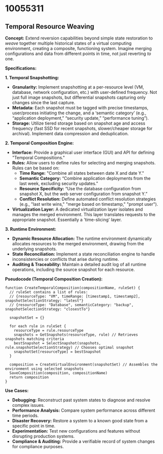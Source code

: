 # 10055311

## Temporal Resource Weaving

**Concept:** Extend reversion capabilities beyond simple state restoration to *weave* together multiple historical states of a virtual computing environment, creating a composite, functioning system. Imagine merging configurations and data from different points in time, not just reverting *to* one.

**Specifications:**

**1. Temporal Snapshotting:**

*   **Granularity:** Implement snapshotting at a per-resource level (VM, database, network configuration, etc.) with user-defined frequency.  Not just full image snapshots, but differential snapshots capturing only changes since the last capture.
*   **Metadata:** Each snapshot must be tagged with precise timestamps, user/process initiating the change, and a ‘semantic category’ (e.g., “application deployment,” “security update,” “performance tuning”).
*   **Storage:** Utilize tiered storage based on snapshot age and access frequency (fast SSD for recent snapshots, slower/cheaper storage for archival). Implement data compression and deduplication.

**2. Temporal Composition Engine:**

*   **Interface:** Provide a graphical user interface (GUI) and API for defining "Temporal Compositions."
*   **Rules:**  Allow users to define rules for selecting and merging snapshots. Rules can be based on:
    *   **Time Range:**  "Combine all states between date X and date Y."
    *   **Semantic Category:** “Combine application deployments from the last week, excluding security updates.”
    *   **Resource Specificity:** “Use the database configuration from snapshot X, but the web server configuration from snapshot Y.”
    *   **Conflict Resolution:** Define automated conflict resolution strategies (e.g., "last write wins," "merge based on timestamp," "prompt user").
*   **Virtualization Layer:** A dedicated virtualization layer isolates and manages the merged environment.  This layer translates requests to the appropriate snapshot.  Essentially a 'time-slicing' layer.

**3. Runtime Environment:**

*   **Dynamic Resource Allocation:** The runtime environment dynamically allocates resources to the merged environment, drawing from the underlying snapshots.
*   **State Reconciliation:** Implement a state reconciliation engine to handle inconsistencies or conflicts that arise during runtime.
*   **Auditing & Traceability:**  Maintain a detailed audit log of all runtime operations, including the source snapshot for each resource.

**Pseudocode (Temporal Composition Creation):**

```
function CreateTemporalComposition(compositionName, ruleSet) {
  // ruleSet contains a list of rules:
  // {resourceType: "VM", timeRange: [timestamp1, timestamp2], snapshotSelectionStrategy: "latest"}
  // {resourceType: "Database", semanticCategory: "backup", snapshotSelectionStrategy: "closestTo"}

  snapshotSet = {}

  for each rule in ruleSet {
    resourceType = rule.resourceType
    snapshots = GetSnapshots(resourceType, rule) // Retrieves snapshots matching criteria
    bestSnapshot = SelectSnapshot(snapshots, rule.snapshotSelectionStrategy) // Chooses optimal snapshot
    snapshotSet[resourceType] = bestSnapshot
  }

  composition = CreateVirtualEnvironment(snapshotSet) // Assembles the environment using selected snapshots
  SaveComposition(composition, compositionName)
  return composition
}
```

**Use Cases:**

*   **Debugging:**  Reconstruct past system states to diagnose and resolve complex issues.
*   **Performance Analysis:**  Compare system performance across different time periods.
*   **Disaster Recovery:**  Restore a system to a known good state from a specific point in time.
*   **Experimentation:**  Test new configurations and features without disrupting production systems.
*   **Compliance & Auditing:**  Provide a verifiable record of system changes for compliance purposes.